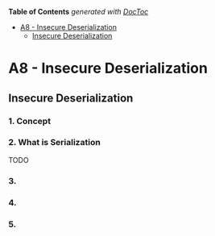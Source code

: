 <!-- START doctoc generated TOC please keep comment here to allow auto update -->
<!-- DON'T EDIT THIS SECTION, INSTEAD RE-RUN doctoc TO UPDATE -->
**Table of Contents**  *generated with [DocToc](https://github.com/thlorenz/doctoc)*

- [A8 - Insecure Deserialization](#a8---insecure-deserialization)
  - [Insecure Deserialization](#insecure-deserialization)

<!-- END doctoc generated TOC please keep comment here to allow auto update -->

# A8 - Insecure Deserialization

## Insecure Deserialization

### 1. Concept 

### 2. What is Serialization

TODO

### 3.

### 4.

### 5.